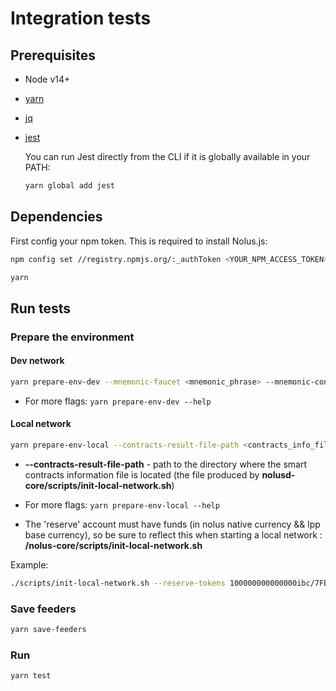 # Integration tests

## Prerequisites

* Node v14+

* [yarn](https://classic.yarnpkg.com/lang/en/docs/install/#debian-stable)

* [jq](https://stedolan.github.io/jq/download/)

* [jest](https://jestjs.io/docs/getting-started)

    You can run Jest directly from the CLI if it is globally available in your PATH:

    ```sh
    yarn global add jest
    ```

## Dependencies

First config your npm token. This is required to install Nolus.js:

```sh
npm config set //registry.npmjs.org/:_authToken <YOUR_NPM_ACCESS_TOKEN>
```

```sh
yarn
```

## Run tests

### Prepare the environment

#### Dev network

```sh
yarn prepare-env-dev --mnemonic-faucet <mnemonic_phrase> --mnemonic-contracts-owner <mnemonic_phrase> --token-type "PRIVATE-TOKEN" --token-value <your_gitlab_access_token>
```

* For more flags: ```yarn prepare-env-dev --help```

#### Local network

```sh
yarn prepare-env-local --contracts-result-file-path <contracts_info_file_path>
```

* **--contracts-result-file-path** - path to the directory where the smart contracts information file is located (thе file produced by **nolusd-core/scripts/init-local-network.sh**)

* For more flags: ```yarn prepare-env-local --help```

* The 'reserve' account must have funds (in nolus native currency && lpp base currency), so be sure to reflect this when starting a local network : **/nolus-core/scripts/init-local-network.sh**

Example:

```sh
./scripts/init-local-network.sh --reserve-tokens 100000000000000ibc/7FBDBEEEBA9C50C4BCDF7BF438EAB99E64360833D240B32655C96E319559E911 (lpp base ibc/ representation),10000000000000unls --hermes-mnemonic <hermes_account_mnemonic>
```

### Save feeders

```sh
yarn save-feeders
```

### Run

```sh
yarn test
```
